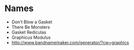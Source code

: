 # Names #
  * Don't Blow a Gasket
  * There Be Monsters
  * Gasket Rediculas
  * Graphicus Modulus
  * http://www.bandnamemaker.com/generator/?cw=graphics